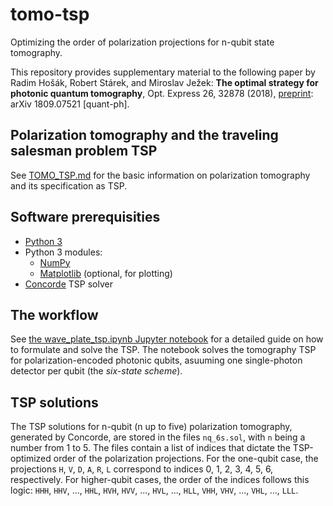 # tomo-tsp
Optimizing the order of polarization projections for n-qubit state tomography.

This repository provides supplementary material to the following paper by Radim Hošák, Robert Stárek, and Miroslav Ježek:
**The optimal strategy for photonic quantum tomography**, Opt. Express 26, 32878 (2018), [preprint](https://arxiv.org/abs/1809.07521): arXiv 1809.07521 [quant-ph].

## Polarization tomography and the traveling salesman problem TSP
See [TOMO_TSP.md](TOMO_TSP.md) for the basic information on polarization tomography and its specification as TSP.

## Software prerequisities

* [Python 3](https://www.python.org/)
* Python 3 modules:
   * [NumPy](http://www.numpy.org/)
   * [Matplotlib](https://matplotlib.org/) (optional, for plotting)
* [Concorde](http://www.math.uwaterloo.ca/tsp/concorde/downloads/downloads.htm) TSP solver

## The workflow
See [the wave_plate_tsp.ipynb Jupyter notebook](wave_plate_tsp.ipynb) for a detailed guide on how to formulate and solve the TSP. The notebook solves the tomography TSP for polarization-encoded photonic qubits, asuuming one single-photon detector per qubit (the _six-state scheme_).

## TSP solutions
The TSP solutions for n-qubit (n up to five) polarization tomography, generated by Concorde, are stored in the files `nq_6s.sol`, with `n` being a number from 1 to 5. The files contain a list of indices that dictate the TSP-optimized order of the polarization projections. For the one-qubit case, the projections `H`, `V`, `D`, `A`, `R`, `L` correspond to indices 0, 1, 2, 3, 4, 5, 6, respectively. For higher-qubit cases, the order of the indices follows this logic: `HHH`, `HHV`, ..., `HHL`, `HVH`, `HVV`, ..., `HVL`, ..., `HLL`, `VHH`, `VHV`, ..., `VHL`, ..., `LLL`.

